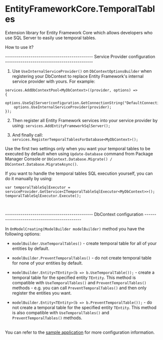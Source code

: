 # EntityFrameworkCore.TemporalTables
Extension library for Entity Framework Core which allows developers who use SQL Server to easily use temporal tables.

How to use it?

--------------------------------------------- Service Provider configuration ---------------------------------------------

1. Use ``UseInternalServiceProvider()`` on ``DbContextOptionsBuilder`` when registering your DbContext to replace Entity Framework's internal service provider with yours. For example:

```
services.AddDbContextPool<MyDbContext>((provider, options) =>
{
    options.UseSqlServer(configuration.GetConnectionString("DefaultConnection"));
    options.UseInternalServiceProvider(provider);
});
```

2. Then register all Entity Framework services into your service provider by using:
``services.AddEntityFrameworkSqlServer();``

3. And finally call:
``services.RegisterTemporalTablesForDatabase<MyDbContext>();``

Use the first two settings only when you want your temporal tables to be executed by default when using ``Update-Database`` command from Package Manager Console or ``DbContext.Database.Migrate() / DbContext.Database.MigrateAsync()``.

If you want to handle the temporal tables SQL execution yourself, you can do it manually by using:
```
var temporalTableSqlExecutor = serviceProvider.GetService<ITemporalTableSqlExecutor<MyDbContext>>();
temporalTableSqlExecutor.Execute();
```

<br />

--------------------------------------------- DbContext configuration ---------------------------------------------

In ``OnModelCreating(ModelBuilder modelBuilder)`` method you have the following options:

* ``modelBuilder.UseTemporalTables()`` - create temporal table for all of your entities by default.
* ``modelBuilder.PreventTemporalTables()`` - do not create temporal table for none of your entities by default.

* ``modelBuilder.Entity<TEntity>(b => b.UseTemporalTable());`` - create a temporal table for the specified entity ``TEntity``. This method is compatible with ``UseTemporalTables()`` and ``PreventTemporalTables()`` methods - e.g. you can call ``PreventTemporalTables()`` and then only register the entities you want.
* ``modelBuilder.Entity<TEntity>(b => b.PreventTemporalTable());`` - do not create a temporal table for the specified entity ``TEntity``. This method is also compatible with ``UseTemporalTables()`` and ``PreventTemporalTables()`` methods.

<br />
You can refer to the <a href="https://github.com/findulov/EntityFrameworkCore.TemporalTables/tree/master/EntityFrameworkCore.TemporalTables.TestApp">sample application</a> for more configuration information.
